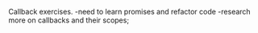 Callback exercises.
-need to learn promises and refactor code
-research more on callbacks and their scopes;